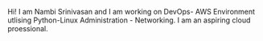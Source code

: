 Hi! 
I am Nambi Srinivasan and I am working on DevOps- AWS Environment utlising Python-Linux Administration - Networking. I am an aspiring cloud proessional.
